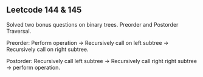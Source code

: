 ## Leetcode 144 & 145
Solved two bonus questions on binary trees.
Preorder and Postorder Traversal.

Preorder:
Perform operation -> Recursively call on left subtree -> Recursively call on right subtree.

Postorder:
Recursively call left subtree -> Recursively call right right subtree -> perform operation.
